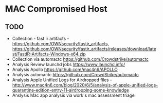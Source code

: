 # MAC Compromised Host

## TODO
- Collection - fast ir artifacts - https://github.com/OWNsecurity/fastir_artifacts, https://github.com/OWNsecurity/fastir_artifacts/releases/download/latest/FastIR-Artifacts-Windows-x64.zip
- Collection via automactc https://github.com/Crowdstrike/automactc
- Analysis Review launchd jobs https://www.launchd.info/
- Analysis Apollo https://github.com/mac4n6/APOLLO
- Analysis automactc https://github.com/CrowdStrike/automactc
- Analysis Apple Unified Logs for Airdropped files - http://www.mac4n6.com/blog/2020/6/5/analysis-of-apple-unified-logs-quarantine-edition-entry-11-airdropping-some-knowledge
- Anslysis Mac app analysis via work's mac assessment triage